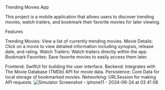 Trending Movies App

This project is a mobile application that allows users to discover trending movies, watch trailers, and bookmark their favorite movies for later viewing.

Features

Trending Movies: View a list of currently trending movies.
Movie Details: Click on a movie to view detailed information including synopsis, release date, and rating.
Watch Trailers: Watch trailers directly within the app.
Bookmark Favorites: Save favorite movies to easily access them later.


Frontend: SwiftUI for building the user interface.
Backend: Integrates with The Movie Database (TMDb) API for movie data.
Persistence: Core Data for local storage of bookmarked movies.
Networking: URLSession for making API requests.
![Simulator Screenshot - iphone11 - 2024-06-24 at 03 41 08](https://github.com/bigjermaine/YassirMovieApplication/assets/113020989/0674a2cb-9d26-48a9-8d37-11cf273cc4d5)
